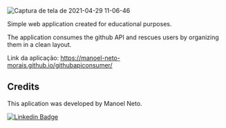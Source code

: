 ![Captura de tela de 2021-04-29 11-06-46](https://user-images.githubusercontent.com/64874593/116564290-37a81a80-a8db-11eb-9b19-1296ff2dc4d3.png)

Simple web application created for educational purposes.

The application consumes the github API and rescues users by organizing them in a clean layout.

Link da aplicação: <https://manoel-neto-morais.github.io/githubapiconsumer/>


## Credits

This aplication was developed by Manoel Neto.

[![Linkedin Badge](https://img.shields.io/badge/-LinkedIn-blue?style=flat-square&logo=Linkedin&logoColor=white&link=https://www.linkedin.com/in/manoel-adiodato-de-morais-neto/)](https://www.linkedin.com/in/manoel-adiodato-de-morais-neto/)
